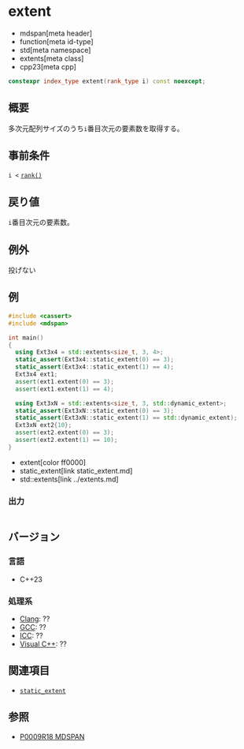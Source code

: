 # extent
* mdspan[meta header]
* function[meta id-type]
* std[meta namespace]
* extents[meta class]
* cpp23[meta cpp]

```cpp
constexpr index_type extent(rank_type i) const noexcept;
```

## 概要
多次元配列サイズのうち`i`番目次元の要素数を取得する。


## 事前条件
`i <` [`rank()`](rank.md)


## 戻り値
`i`番目次元の要素数。


## 例外
投げない


## 例
```cpp example
#include <cassert>
#include <mdspan>

int main()
{
  using Ext3x4 = std::extents<size_t, 3, 4>;
  static_assert(Ext3x4::static_extent(0) == 3);
  static_assert(Ext3x4::static_extent(1) == 4);
  Ext3x4 ext1;
  assert(ext1.extent(0) == 3);
  assert(ext1.extent(1) == 4);

  using Ext3xN = std::extents<size_t, 3, std::dynamic_extent>;
  static_assert(Ext3xN::static_extent(0) == 3);
  static_assert(Ext3xN::static_extent(1) == std::dynamic_extent);
  Ext3xN ext2{10};
  assert(ext2.extent(0) == 3);
  assert(ext2.extent(1) == 10);
}
```
* extent[color ff0000]
* static_extent[link static_extent.md]
* std::extents[link ../extents.md]


### 出力
```
```


## バージョン
### 言語
- C++23

### 処理系
- [Clang](/implementation.md#clang): ??
- [GCC](/implementation.md#gcc): ??
- [ICC](/implementation.md#icc): ??
- [Visual C++](/implementation.md#visual_cpp): ??


## 関連項目
- [`static_extent`](static_extent.md)


## 参照
- [P0009R18 MDSPAN](https://www.open-std.org/jtc1/sc22/wg21/docs/papers/2022/p0009r18.html)
